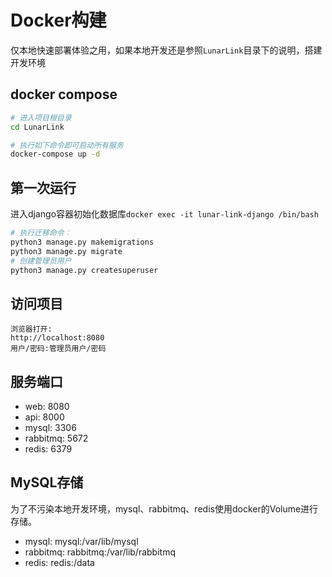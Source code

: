 # Docker构建

仅本地快速部署体验之用，如果本地开发还是参照`LunarLink`目录下的说明，搭建开发环境

## docker compose

```bash
# 进入项目根目录
cd LunarLink

# 执行如下命令即可启动所有服务
docker-compose up -d
```

## 第一次运行

进入django容器初始化数据库`docker exec -it lunar-link-django /bin/bash`

```bash
# 执行迁移命令：
python3 manage.py makemigrations
python3 manage.py migrate
# 创建管理员用户
python3 manage.py createsuperuser
```

## 访问项目

```
浏览器打开:
http://localhost:8080
用户/密码:管理员用户/密码
```

## 服务端口

- web: 8080
- api: 8000
- mysql: 3306
- rabbitmq: 5672
- redis: 6379

## MySQL存储

为了不污染本地开发环境，mysql、rabbitmq、redis使用docker的Volume进行存储。

- mysql: mysql:/var/lib/mysql
- rabbitmq: rabbitmq:/var/lib/rabbitmq
- redis: redis:/data